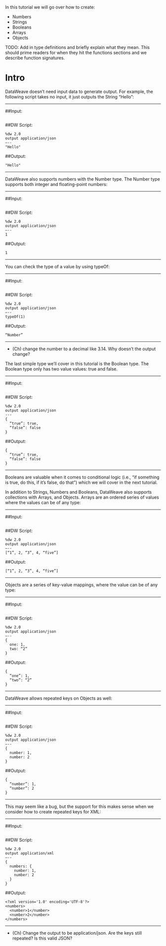 In this tutorial we will go over how to create:
* Numbers
* Strings
* Booleans
* Arrays
* Objects

TODO: Add in type definitions and briefly explain what they mean. This should prime readers for when they hit the functions sections and we describe function signatures.


# Intro

DataWeave doesn’t need input data to generate output. For example, the following script takes no input, it just outputs the String “Hello”:

---
##Input:
```
```

##DW Script:
```dw
%dw 2.0
output application/json
—--
"Hello"
```
##Output:
```
"Hello"
```
---

DataWeave also supports numbers with the Number type. The Number type supports both integer and floating-point numbers:

---
##Input:
```
```

##DW Script:
```dw
%dw 2.0
output application/json
—--
1
```
##Output:
```
1
```
---

You can check the type of a value by using typeOf:

---
##Input:
```
```

##DW Script:
```dw
%dw 2.0
output application/json
—--
typeOf(1)
```

##Output:
```
“Number”
```
---

* (Ch) change the number to a decimal like 3.14. Why doesn’t the output change?

The last simple type we’ll cover in this tutorial is the Boolean type. The Boolean type only has two value values: true and false.

---
##Input:
```
```

##DW Script:
```dw
%dw 2.0
output application/json
---
{
  “true”: true,
  “false”: false
}
```
##Output:
```
{
  “true”: true,
  “false”: false
}
```
---

Booleans are valuable when it comes to conditional logic (i.e., “if something is true, do this, if it’s false, do that”) which we will cover in the next tutorial.

In addition to Strings, Numbers and Booleans, DataWeave also supports collections with Arrays, and Objects. Arrays are an ordered series of values where the values can be of any type:

---
##Input:
```
```

##DW Script:
```dw
%dw 2.0
output application/json
—--
[“1”, 2, “3”, 4, “five”]
```
##Output:
```
[“1”, 2, “3”, 4, “five”]
```
---

Objects are a series of key-value mappings, where the value can be of any type:

---
##Input:
```
```

##DW Script:
```dw
%dw 2.0
output application/json
—--
{
  one: 1,
  two: “2”
}
```
##Output:
```
{
  “one”: 1,
  “two”: “2”
}
```
---

DataWeave allows repeated keys on Objects as well:

---
##Input:
```
```
##DW Script:
```dw
%dw 2.0
output application/json
—--
{
  number: 1,
  number: 2
}
```
##Output:
```
{
  “number”: 1,
  “number”: 2
}
```
---

This may seem like a bug, but the support for this makes sense when we consider how to create repeated keys for XML:

---
##Input:
```
```
##DW Script:
```dw
%dw 2.0
output application/xml
—--
{
  numbers: {
    number: 1,
    number: 2
  }
}
```
##Output:
```
<?xml version='1.0' encoding='UTF-8'?>
<numbers>
  <number>1</number>
  <number>2</number>
</numbers>
```
---

* (Ch) Change the output to be application/json. Are the keys still repeated? Is this valid JSON?
